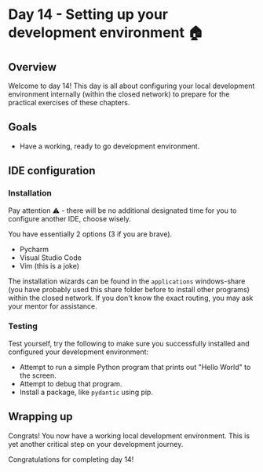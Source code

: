 # Day 14 - Setting up your development environment 🏠

## Overview

Welcome to day 14! This day is all about configuring your local development environment internally (within the closed network) to prepare for the practical exercises of these chapters.

## Goals

- Have a working, ready to go development environment.

## IDE configuration

### Installation

Pay attention ⚠️ - there will be no additional designated time for you to configure another IDE, choose wisely.

You have essentially 2 options (3 if you are brave).

- Pycharm
- Visual Studio Code
- Vim (this is a joke)

The installation wizards can be found in the `applications` windows-share (you have probably used this share folder before to install other programs) within the closed network. If you don't know the exact routing, you may ask your mentor for assistance.

### Testing

Test yourself, try the following to make sure you successfully installed and configured your development environment:

- Attempt to run a simple Python program that prints out "Hello World" to the screen.
- Attempt to debug that program.
- Install a package, like `pydantic` using pip.

## Wrapping up

Congrats! You now have a working local development environment. This is yet another critical step on your development journey.

Congratulations for completing day 14!
